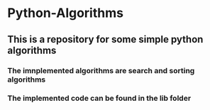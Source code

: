 # Python-Algorithms

## This is a repository for some simple python algorithms 
### The imnplemented algorithms are search and sorting algorithms 
### The implemented code can be found in the lib folder
